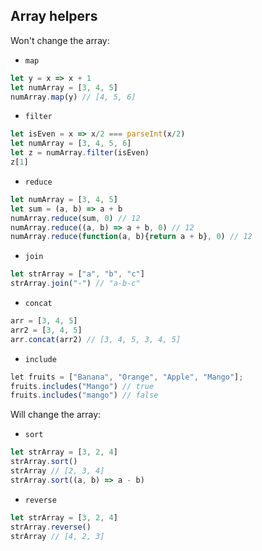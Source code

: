 ## Array helpers
Won't change the array:
- `map`
```js
let y = x => x + 1
let numArray = [3, 4, 5]
numArray.map(y) // [4, 5, 6]
```

- `filter`
```js
let isEven = x => x/2 === parseInt(x/2)
let numArray = [3, 4, 5, 6]
let z = numArray.filter(isEven)
z[1]
```

- `reduce`
```js
let numArray = [3, 4, 5]
let sum = (a, b) => a + b
numArray.reduce(sum, 0) // 12
numArray.reduce((a, b) => a + b, 0) // 12
numArray.reduce(function(a, b){return a + b}, 0) // 12
```

- `join`
```js
let strArray = ["a", "b", "c"]
strArray.join("-") // "a-b-c"
```
- `concat`
```js
arr = [3, 4, 5]
arr2 = [3, 4, 5]
arr.concat(arr2) // [3, 4, 5, 3, 4, 5]
```
- `include`
```js
let fruits = ["Banana", "Orange", "Apple", "Mango"]; 
fruits.includes("Mango") // true
fruits.includes("mango") // false
```

Will change the array:
- `sort`
```js
let strArray = [3, 2, 4]
strArray.sort()
strArray // [2, 3, 4] 
strArray.sort((a, b) => a - b)
```

- `reverse`
```js
let strArray = [3, 2, 4]
strArray.reverse()
strArray // [4, 2, 3] 
```
